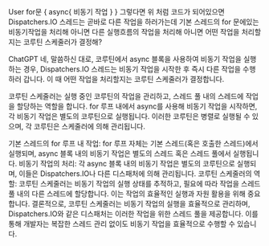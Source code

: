 User
for문 {
async{
비동기 작업
}
}
그렇다면 위 처럼 코드가 되어있으면 Dispatchers.IO 스레드는 곧바로 다른 작업을 하러가는데 기본 스레드의 for 문에있는 비동기작업을 처리해 아니면 다른 실행흐름의 작업을 처리해 아니면 어떤 작업을 처리할지는 코루틴 스케줄러가 결정해?

ChatGPT
네, 말씀하신 대로, 코루틴에서 async 블록을 사용하여 비동기 작업을 실행하는 경우, Dispatchers.IO 스레드는 비동기 작업을 시작한 후 즉시 다른 작업을 수행하러 갑니다. 이 때 어떤 작업을 처리할지는 코루틴 스케줄러가 결정합니다.

코루틴 스케줄러는 실행 중인 코루틴의 작업을 관리하고, 스레드 풀 내의 스레드에 작업을 할당하는 역할을 합니다. for 루프 내에서 async를 사용해 비동기 작업을 시작하면, 각 비동기 작업은 별도의 코루틴으로 실행됩니다. 이러한 코루틴은 병렬로 실행될 수 있으며, 각 코루틴은 스케줄러에 의해 관리됩니다.

기본 스레드의 for 루프 내 작업: for 루프 자체는 기본 스레드(혹은 호출한 스레드)에서 실행되며, async 블록 내의 비동기 작업은 별도의 스레드 혹은 스레드 풀에서 실행됩니다.
비동기 작업의 처리: 각 async 블록 내의 비동기 작업은 별도의 코루틴으로 실행되며, 이들은 Dispatchers.IO나 다른 디스패처에 의해 관리됩니다.
코루틴 스케줄러의 역할: 코루틴 스케줄러는 비동기 작업의 실행 상태를 추적하고, 필요에 따라 작업을 스레드 풀 내의 다른 스레드에 할당합니다. 이는 작업의 효율적인 실행과 자원 활용을 위해 중요합니다.
결론적으로, 코루틴 스케줄러는 비동기 작업의 실행을 효율적으로 관리하며, Dispatchers.IO와 같은 디스패처는 이러한 작업을 위한 스레드 풀을 제공합니다. 이를 통해 개발자는 복잡한 스레드 관리 없이도 비동기 작업을 효율적으로 수행할 수 있습니다.